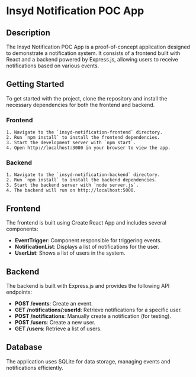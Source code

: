 # Insyd Notification POC App

## Description
The Insyd Notification POC App is a proof-of-concept application designed to demonstrate a notification system. It consists of a frontend built with React and a backend powered by Express.js, allowing users to receive notifications based on various events.

## Getting Started
To get started with the project, clone the repository and install the necessary dependencies for both the frontend and backend.

### Frontend
    1. Navigate to the `insyd-notification-frontend` directory.
    2. Run `npm install` to install the frontend dependencies.
    3. Start the development server with `npm start`.
    4. Open http://localhost:3000 in your browser to view the app.

### Backend
    1. Navigate to the `insyd-notification-backend` directory.
    2. Run `npm install` to install the backend dependencies.
    3. Start the backend server with `node server.js`.
    4. The backend will run on http://localhost:5000.

## Frontend
The frontend is built using Create React App and includes several components:
- **EventTrigger**: Component responsible for triggering events.
- **NotificationList**: Displays a list of notifications for the user.
- **UserList**: Shows a list of users in the system.

## Backend
The backend is built with Express.js and provides the following API endpoints:
- **POST /events**: Create an event.
- **GET /notifications/:userId**: Retrieve notifications for a specific user.
- **POST /notifications**: Manually create a notification (for testing).
- **POST /users**: Create a new user.
- **GET /users**: Retrieve a list of users.

## Database
The application uses SQLite for data storage, managing events and notifications efficiently.
